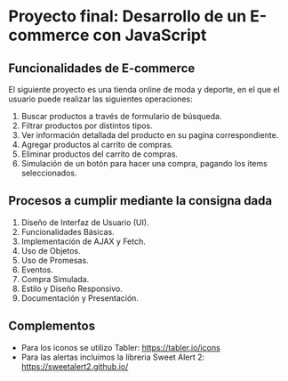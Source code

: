 # Proyecto final: Desarrollo de un E-commerce con JavaScript

## Funcionalidades de E-commerce

El siguiente proyecto es una tienda online de moda y deporte, en el que el usuario puede realizar las siguientes operaciones: 

1. Buscar productos a través de formulario de búsqueda.
2. Filtrar productos por distintos tipos.
3. Ver información detallada del producto en su pagina correspondiente.
4. Agregar productos al carrito de compras.
5. Eliminar productos del carrito de compras.
6. Simulación de un botón para hacer una compra, pagando los items seleccionados.

## Procesos a cumplir mediante la consigna dada

1. Diseño de Interfaz de Usuario (UI). 
2. Funcionalidades Básicas.
3. Implementación de AJAX y Fetch.
4. Uso de Objetos.
5. Uso de Promesas.
6. Eventos.
7. Compra Simulada.
8. Estilo y Diseño Responsivo.
9. Documentación y Presentación.

## Complementos

- Para los iconos se utilizo Tabler: https://tabler.io/icons
- Para las alertas incluimos la libreria Sweet Alert 2: https://sweetalert2.github.io/
